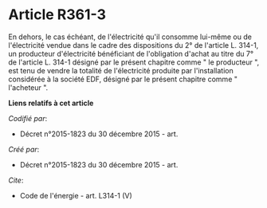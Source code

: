 # Article R361-3

En dehors, le cas échéant, de l'électricité qu'il consomme lui-même ou de l'électricité vendue dans le cadre des dispositions
du 2° de l'article L. 314-1, un producteur d'électricité bénéficiant de l'obligation d'achat au titre du 7° de l'article L.
314-1 désigné par le présent chapitre comme " le producteur ", est tenu de vendre la totalité de l'électricité produite par
l'installation considérée à la société EDF, désigné par le présent chapitre comme " l'acheteur ".

**Liens relatifs à cet article**

_Codifié par_:

  - Décret n°2015-1823 du 30 décembre 2015 - art.

_Créé par_:

  - Décret n°2015-1823 du 30 décembre 2015 - art.

_Cite_:

  - Code de l'énergie - art. L314-1 (V)
